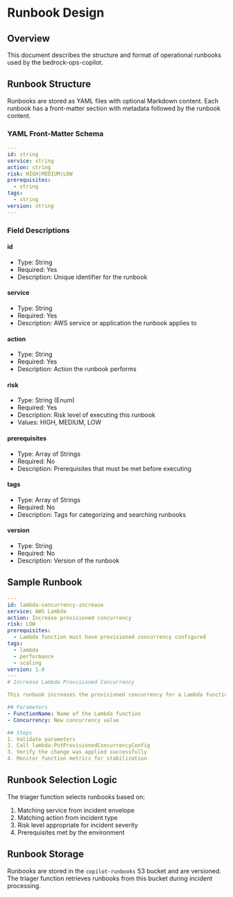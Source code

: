 # Runbook Design

## Overview

This document describes the structure and format of operational runbooks used by the bedrock-ops-copilot.

## Runbook Structure

Runbooks are stored as YAML files with optional Markdown content. Each runbook has a front-matter section with metadata followed by the runbook content.

### YAML Front-Matter Schema

```yaml
---
id: string
service: string
action: string
risk: HIGH|MEDIUM|LOW
prerequisites:
  - string
tags:
  - string
version: string
---
```

### Field Descriptions

#### id

- Type: String
- Required: Yes
- Description: Unique identifier for the runbook

#### service

- Type: String
- Required: Yes
- Description: AWS service or application the runbook applies to

#### action

- Type: String
- Required: Yes
- Description: Action the runbook performs

#### risk

- Type: String (Enum)
- Required: Yes
- Description: Risk level of executing this runbook
- Values: HIGH, MEDIUM, LOW

#### prerequisites

- Type: Array of Strings
- Required: No
- Description: Prerequisites that must be met before executing

#### tags

- Type: Array of Strings
- Required: No
- Description: Tags for categorizing and searching runbooks

#### version

- Type: String
- Required: No
- Description: Version of the runbook

## Sample Runbook

```yaml
---
id: lambda-concurrency-increase
service: AWS Lambda
action: Increase provisioned concurrency
risk: LOW
prerequisites:
  - Lambda function must have provisioned concurrency configured
tags:
  - lambda
  - performance
  - scaling
version: 1.0
---
# Increase Lambda Provisioned Concurrency

This runbook increases the provisioned concurrency for a Lambda function to handle increased load.

## Parameters
- FunctionName: Name of the Lambda function
- Concurrency: New concurrency value

## Steps
1. Validate parameters
2. Call lambda:PutProvisionedConcurrencyConfig
3. Verify the change was applied successfully
4. Monitor function metrics for stabilization
```

## Runbook Selection Logic

The triager function selects runbooks based on:

1. Matching service from incident envelope
2. Matching action from incident type
3. Risk level appropriate for incident severity
4. Prerequisites met by the environment

## Runbook Storage

Runbooks are stored in the `copilot-runbooks` S3 bucket and are versioned. The triager function retrieves runbooks from this bucket during incident processing.
